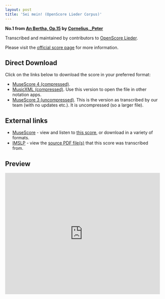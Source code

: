```yaml
---
layout: post
title: 'Sei mein! (OpenScore Lieder Corpus)'
---
```


__No.1 from [An Bertha, Op.15](https://fourscoreandmore.org/openscore/lieder/Cornelius,_Peter/An_Bertha,_Op.15/) by [Cornelius,_Peter](https://fourscoreandmore.org/openscore/lieder/Cornelius,_Peter)__

Transcribed and maintained by contributors to [OpenScore Lieder].

Please visit the [official score page] for more information.

[official score page]: https://musescore.com/openscore-lieder-corpus/scores/5062156
[OpenScore Lieder]: https://musescore.com/openscore-lieder-corpus

## Direct Download

Click on the links below to download the score in your preferred format:
- [MuseScore 4 (compressed)](https://github.com/openscore/lieder/blob/main/scores/Cornelius,_Peter/An_Bertha,_Op.15/1_Sei_mein!/lc5062156.mscz?raw=true).
- [MusicXML (compressed)](https://github.com/openscore/lieder/blob/main/scores/Cornelius,_Peter/An_Bertha,_Op.15/1_Sei_mein!/lc5062156.mxl?raw=true). Use this version to open the file in other notation apps.
- [MuseScore 3 (uncompressed)](https://github.com/openscore/lieder/blob/main/scores/Cornelius,_Peter/An_Bertha,_Op.15/1_Sei_mein!/lc5062156.mscx?raw=true). This is the version as transcribed by our team (with no updates etc.). It is uncompressed (so a larger file).

## External links

- [MuseScore] - view and listen to [this score][MuseScore], or download in a variety of formats.
- [IMSLP] - view the [source PDF file(s)][IMSLP] that this score was transcribed from.

[MuseScore]: https://musescore.com/score/5062156
[IMSLP]: https://imslp.org/wiki/Special:ReverseLookup/344852

## Preview

<iframe width="100%" height="394" src="https://musescore.com/openscore-lieder-corpus/scores/5062156/embed" frameborder="0" allowfullscreen allow="autoplay; fullscreen"></iframe>
